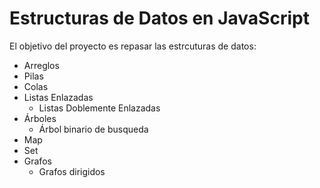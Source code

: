 # Estructuras de Datos en JavaScript

El objetivo del proyecto es repasar las estrcuturas de datos:

- Arreglos 
- Pilas
- Colas
- Listas Enlazadas
  - Listas Doblemente Enlazadas
- Árboles
  - Árbol binario de busqueda
- Map
- Set
- Grafos
  - Grafos dirigidos

